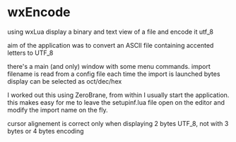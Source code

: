 # wxEncode
using wxLua display a binary and text view of a file and encode it utf_8

aim of the application was to convert an ASCII file containing accented letters to UTF_8

there's a main (and only) window with some menu commands. 
import filename is read from a config file each time the import is launched
bytes display can be selected as oct/dec/hex

I worked out this using ZeroBrane, from within I usually start the application. 
this makes easy for me to leave the setupinf.lua file open on the editor and modify the import name on the fly.

cursor alignement is correct only when displaying 2 bytes UTF_8, not with 3 bytes or 4 bytes encoding

